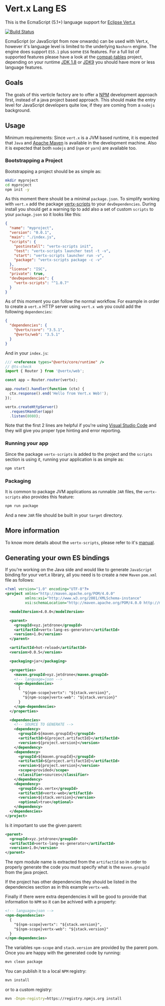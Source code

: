 # Vert.x Lang ES

This is the EcmaScript (5.1+) language support for [Eclipse Vert.x](http://vertx.io)

[![Build Status](https://travis-ci.org/reactiverse/es4x.svg?branch=develop)](https://travis-ci.org/reactiverse/es4x)

EcmaScript (or JavaScript from now onwards) can be used with Vert.x, however it's language
level is limited to the underlying `Nashorn` engine. The engine does support `ES5.1` plus
some `ES6` features. For a full list of supported features please have a look at the 
[compat-tables](https://kangax.github.io/compat-table/es6/) project, depending on your
runtime [JDK 1.8](https://kangax.github.io/compat-table/es6/#nashorn1_8) or
[JDK9](https://kangax.github.io/compat-table/es6/#nashorn9) you should have more or less
language features.

## Goals

The goals of this verticle factory are to offer a [NPM](https://www.npmjs.com) development
approach first, instead of a java project based approach. This should make the entry level
for JavaScript developers quite low, if they are coming from a `nodejs` background.

## Usage

Minimum requirements: Since `vert.x` is a JVM based runtime, it is expected that `Java`
and [Apache Maven](http://maven.apache.org) is available in the development machine. Also
it is expected that both `nodejs` and (`npm` or `yarn`) are available too. 

### Bootstrapping a Project

Bootstrapping a project should be as simple as:

```sh
mkdir myproject
cd myproject
npm init -y
```

As this moment there should be a minimal `package.json`. To simplify working with `vert.x`
add the package [vertx-scripts](https://www.npmjs.com/package/vertx-scripts) to your
`devDependencies`. During install you should get a warning tip to add also a set of custom
`scripts` to your `package.json` so it looks like this:

```json
{
  "name": "myproject",
  "version": "0.0.1",
  "main": "./index.js",
  "scripts": {
    "postinstall": "vertx-scripts init",
    "test": "vertx-scripts launcher test -t -v",
    "start": "vertx-scripts launcher run -v",
    "package": "vertx-scripts package -c -v"
  },
  "license": "ISC",
  "private": true,
  "devDependencies": {
    "vertx-scripts": "^1.0.7"
  }
}
```

As of this moment you can follow the normal workflow. For example in order to create a
`vert.x` HTTP server using `vert.x web` you could add the following `dependencies`:

```json
{
  "dependencies": {
    "@vertx/core": "3.5.1",
    "@vertx/web": "3.5.1"
  }
}
```

And in your `index.js`:

```js
/// <reference types="@vertx/core/runtime" />
// @ts-check
import { Router } from '@vertx/web';

const app = Router.router(vertx);

app.route().handler(function (ctx) {
  ctx.response().end('Hello from Vert.x Web!');
});

vertx.createHttpServer()
  .requestHandler(app)
  .listen(8080);
```

Note that the first 2 lines are helpful if you're using [Visual Studio Code](https://code.visualstudio.com/)
and they will give you proper type hinting and error reporting.

### Running your app

Since the package `vertx-scripts` is added to the project and the `scripts` section is using it, running your
application is as simple as:

```sh
npm start
```

### Packaging

It is common to package JVM applications as runnable `JAR` files, the `vertx-scripts` also provides this feature:

```sh
npm run package
```

And a new `JAR` file should be built in your `target` directory.

## More information

To know more details about the `vertx-scripts`, please refer to it's [manual](vertx-scripts/README.md).

## Generating your own ES bindings

If you're working on the Java side and would like to generate `JavaScript` binding for your vert.x library, all you need
is to create a new `Maven` `pom.xml` file as follows:

```xml
<?xml version="1.0" encoding="UTF-8"?>
<project xmlns="http://maven.apache.org/POM/4.0.0"
         xmlns:xsi="http://www.w3.org/2001/XMLSchema-instance"
         xsi:schemaLocation="http://maven.apache.org/POM/4.0.0 http://maven.apache.org/xsd/maven-4.0.0.xsd">

  <modelVersion>4.0.0</modelVersion>

  <parent>
    <groupId>xyz.jetdrone</groupId>
    <artifactId>vertx-lang-es-generator</artifactId>
    <version>1.0</version>
  </parent>

  <artifactId>hot-reload</artifactId>
  <version>0.0.5</version>

  <packaging>jar</packaging>

  <properties>
    <maven.groupId>xyz.jetdrone</maven.groupId>
    <!-- language=json -->
    <npm-dependencies>
      {
        "${npm-scope}vertx": "${stack.version}",
        "${npm-scope}vertx-web": "${stack.version}"
      }
    </npm-dependencies>
  </properties>

  <dependencies>
    <!-- SOURCE TO GENERATE -->
    <dependency>
      <groupId>${maven.groupId}</groupId>
      <artifactId>${project.artifactId}</artifactId>
      <version>${project.version}</version>
    </dependency>
    <dependency>
      <groupId>${maven.groupId}</groupId>
      <artifactId>${project.artifactId}</artifactId>
      <version>${project.version}</version>
      <scope>provided</scope>
      <classifier>sources</classifier>
    </dependency>
    <dependency>
      <groupId>io.vertx</groupId>
      <artifactId>vertx-web</artifactId>
      <version>${stack.version}</version>
      <optional>true</optional>
    </dependency>
  </dependencies>
</project>
``` 

Is it important to use the given parent:

```xml
<parent>
  <groupId>xyz.jetdrone</groupId>
  <artifactId>vertx-lang-es-generator</artifactId>
  <version>1.0</version>
</parent>
```

The npm module name is extracted from the `artifactId` so in order to properly generate the code you must specify what
is the `maven.groupId` from the java project.

If the project has other dependencies they should be listed in the dependencies section as in this example `vertx-web`.

Finally if there were extra dependencies it will be good to provide that information to `NPM` so it can be achived with
a property:

```xml
<!-- language=json -->
<npm-dependencies>
  {
    "${npm-scope}vertx": "${stack.version}",
    "${npm-scope}vertx-web": "${stack.version}"
  }
</npm-dependencies>
```

The variables `npm-scope` and `stack.version` are provided by the parent pom. Once you are happy with the generated code
by running:

```sh
mvn clean package
```

You can publish it to a local `NPM` registry:

```sh
mvn install
```

or to a custom registry:

```sh
mvn -Dnpm-registry=https://registry.npmjs.org install
```
